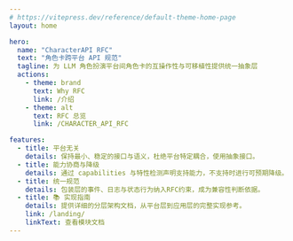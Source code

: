 ```yaml
---
# https://vitepress.dev/reference/default-theme-home-page
layout: home

hero:
  name: "CharacterAPI RFC"
  text: "角色卡跨平台 API 规范"
  tagline: 为 LLM 角色扮演平台间角色卡的互操作性与可移植性提供统一抽象层
  actions:
    - theme: brand
      text: Why RFC
      link: /介绍
    - theme: alt
      text: RFC 总览
      link: /CHARACTER_API_RFC

features:
  - title: 平台无关
    details: 保持最小、稳定的接口与语义，杜绝平台特定耦合，使用抽象接口。
  - title: 能力协商与降级
    details: 通过 capabilities 与特性检测声明支持能力，不支持时进行可预期降级。
  - title: 统一规范
    details: 包装层的事件、日志与状态行为纳入RFC约束，成为兼容性判断依据。
  - title: 📚 实现指南
    details: 提供详细的分层架构文档，从平台层到应用层的完整实现参考。
    link: /landing/
    linkText: 查看模块文档
---
```


